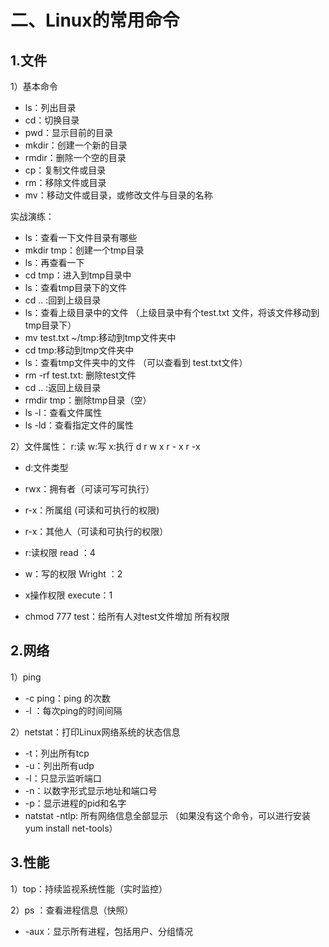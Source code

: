 # 二、Linux的常用命令
## 1.文件
   1）基本命令   
   - ls：列出目录
   - cd：切换目录
   - pwd：显示目前的目录
   - mkdir：创建一个新的目录
   - rmdir：删除一个空的目录
   - cp：复制文件或目录
   - rm：移除文件或目录
   - mv：移动文件或目录，或修改文件与目录的名称

实战演练：
- ls：查看一下文件目录有哪些
- mkdir tmp：创建一个tmp目录
- ls：再查看一下
- cd tmp：进入到tmp目录中
- ls：查看tmp目录下的文件
- cd .. :回到上级目录
- ls：查看上级目录中的文件
（上级目录中有个test.txt 文件，将该文件移动到tmp目录下）
- mv test.txt ~/tmp:移动到tmp文件夹中
- cd tmp:移动到tmp文件夹中
- ls：查看tmp文件夹中的文件
（可以查看到 test.txt文件）
- rm -rf test.txt: 删除test文件
- cd .. :返回上级目录
- rmdir tmp：删除tmp目录（空）
- ls -l：查看文件属性
- ls -ld：查看指定文件的属性

2）文件属性： r:读    w:写     x:执行
d r w x r - x r -x
- d:文件类型
- rwx：拥有者（可读可写可执行）
- r-x：所属组 (可读和可执行的权限)
- r-x：其他人（可读和可执行的权限）

- r:读权限 read ：4
- w：写的权限 Wright ：2
- x操作权限 execute：1

- chmod 777 test：给所有人对test文件增加 所有权限

## 2.网络
1）ping 
- -c ping：ping 的次数
- -l ：每次ping的时间间隔

2）netstat：打印Linux网络系统的状态信息
- -t：列出所有tcp
- -u：列出所有udp
- -l：只显示监听端口
- -n：以数字形式显示地址和端口号
- -p：显示进程的pid和名字
- natstat -ntlp: 所有网络信息全部显示
（如果没有这个命令，可以进行安装 yum install net-tools）

## 3.性能
1）top：持续监视系统性能（实时监控）

2）ps ：查看进程信息（快照）
- -aux：显示所有进程，包括用户、分组情况
